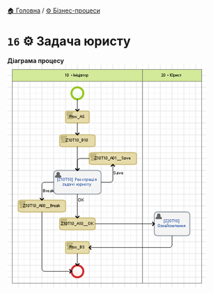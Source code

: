 ﻿[🏠 Головна](../../../README.MD) / [⚙️ Бізнес-процеси](../../README.MD) 

# `16` ⚙️ Задача юристу

**Діаграма процесу**  
![Діаграма процесу](./Pictures/ProcDiagram.png)